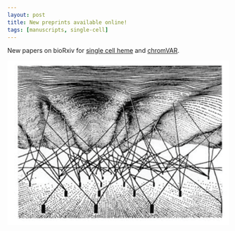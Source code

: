 ```yaml
---
layout: post
title: New preprints available online! 
tags: [manuscripts, single-cell]
---
```


New papers on bioRxiv for [single cell heme](http://biorxiv.org/content/early/2017/02/21/109843) and 
[chromVAR](http://biorxiv.org/content/early/2017/02/21/110346).

![Waddington Landscape](media/img/Waddington.png)
<br><br>